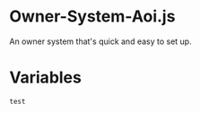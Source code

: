 # Owner-System-Aoi.js
An owner system that's quick and easy to set up.


# Variables
```js
test
```

